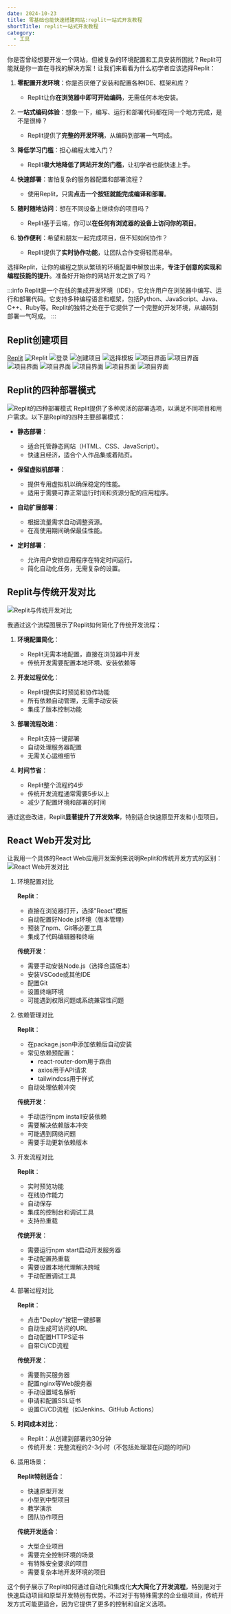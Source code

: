 ```yaml
---
date: 2024-10-23
title: 零基础也能快速搭建网站:replit一站式开发教程
shortTitle: replit一站式开发教程
category:
  - 工具
---
```


你是否曾经想要开发一个网站，但被复杂的环境配置和工具安装所困扰？Replit可能就是你一直在寻找的解决方案！让我们来看看为什么初学者应该选择Replit：

1. **零配置开发环境**：你是否厌倦了安装和配置各种IDE、框架和库？
   - Replit让你**在浏览器中即可开始编码**，无需任何本地安装。

2. **一站式编码体验**：想象一下，编写、运行和部署代码都在同一个地方完成，是不是很棒？
   - Replit提供了**完整的开发环境**，从编码到部署一气呵成。

3. **降低学习门槛**：担心编程太难入门？
   - Replit**极大地降低了网站开发的门槛**，让初学者也能快速上手。

4. **快速部署**：害怕复杂的服务器配置和部署流程？
   - 使用Replit，只需**点击一个按钮就能完成编译和部署**。

5. **随时随地访问**：想在不同设备上继续你的项目吗？
   - Replit基于云端，你可以**在任何有浏览器的设备上访问你的项目**。

6. **协作便利**：希望和朋友一起完成项目，但不知如何协作？
   - Replit提供了**实时协作功能**，让团队合作变得轻而易举。

选择Replit，让你的编程之旅从繁琐的环境配置中解放出来，**专注于创意的实现和编程技能的提升**。准备好开始你的网站开发之旅了吗？

:::info
Replit是一个在线的集成开发环境（IDE），它允许用户在浏览器中编写、运行和部署代码。它支持多种编程语言和框架，包括Python、JavaScript、Java、C++、Ruby等。Replit的独特之处在于它提供了一个完整的开发环境，从编码到部署一气呵成。
:::

## Replit创建项目
[Replit](https://replit.com/)
![Replit](/images/aitutorial/replit.png)
![登录](/images/aitutorial/replit-login.png)
![创建项目](/images/aitutorial/replit-create-repl.png)
![选择模板](/images/aitutorial/replit-select-template.png)
![项目界面](/images/aitutorial/replit-project-interface.png)
![项目界面](/images/aitutorial/replit-project-interface-2.png)
![项目界面](/images/aitutorial/replit-dev-url.png)
![项目界面](/images/aitutorial/replit-devtools.png)
![项目界面](/images/aitutorial/replit-fullscreen.png)
![项目界面](/images/aitutorial/replit-new-tab.png)
![项目界面](/images/aitutorial/replit-addtools.png)


## Replit的四种部署模式
![Replit的四种部署模式](/images/aitutorial/replit-deployment.png)
Replit提供了多种灵活的部署选项，以满足不同项目和用户需求。以下是Replit的四种主要部署模式：

- **静态部署**：
  - 适合托管静态网站（HTML、CSS、JavaScript）。
  - 快速且经济，适合个人作品集或着陆页。

- **保留虚拟机部署**：
  - 提供专用虚拟机以确保稳定的性能。
  - 适用于需要可靠正常运行时间和资源分配的应用程序。

- **自动扩展部署**：
  - 根据流量需求自动调整资源。
  - 在高使用期间确保最佳性能。

- **定时部署**：
  - 允许用户安排应用程序在特定时间运行。
  - 简化自动化任务，无需复杂的设置。


## Replit与传统开发对比
![Replit与传统开发对比](/images/aitutorial/replit-vs-traditional-dev.png)

我通过这个流程图展示了Replit如何简化了传统开发流程：

1. **环境配置简化**：
   - Replit无需本地配置，直接在浏览器中开发
   - 传统开发需要配置本地环境、安装依赖等

2. **开发过程优化**：
   - Replit提供实时预览和协作功能
   - 所有依赖自动管理，无需手动安装
   - 集成了版本控制功能

3. **部署流程改进**：
   - Replit支持一键部署
   - 自动处理服务器配置
   - 无需关心运维细节

4. **时间节省**：
   - Replit整个流程约4步
   - 传统开发流程通常需要5步以上
   - 减少了配置环境和部署的时间

通过这些改进，Replit**显著提升了开发效率**，特别适合快速原型开发和小型项目。


## React Web开发对比
让我用一个具体的React Web应用开发案例来说明Replit和传统开发方式的区别：
![React Web开发对比](/images/aitutorial/react-web-compare.png)

1. 环境配置对比

   **Replit**：
   - 直接在浏览器打开，选择"React"模板
   - 自动配置好Node.js环境（版本管理）
   - 预装了npm、Git等必要工具
   - 集成了代码编辑器和终端

   **传统开发**：
   - 需要手动安装Node.js（选择合适版本）
   - 安装VSCode或其他IDE
   - 配置Git
   - 设置终端环境
   - 可能遇到权限问题或系统兼容性问题

2. 依赖管理对比

   **Replit**：
   - 在package.json中添加依赖后自动安装
   - 常见依赖预配置：
     * react-router-dom用于路由
     * axios用于API请求
     * tailwindcss用于样式
   - 自动处理依赖冲突

   **传统开发**：
   - 手动运行npm install安装依赖
   - 需要解决依赖版本冲突
   - 可能遇到网络问题
   - 需要手动更新依赖版本

3. 开发流程对比

   **Replit**：
   - 实时预览功能
   - 在线协作能力
   - 自动保存
   - 集成的控制台和调试工具
   - 支持热重载

   **传统开发**：
   - 需要运行npm start启动开发服务器
   - 手动配置热重载
   - 需要设置本地代理解决跨域
   - 手动配置调试工具

4. 部署过程对比

   **Replit**：
   - 点击"Deploy"按钮一键部署
   - 自动生成可访问的URL
   - 自动配置HTTPS证书
   - 自带CI/CD流程

   **传统开发**：
   - 需要购买服务器
   - 配置nginx等Web服务器
   - 手动设置域名解析
   - 申请和配置SSL证书
   - 设置CI/CD流程（如Jenkins、GitHub Actions）

5. **时间成本对比**：
   - Replit：从创建到部署约30分钟
   - 传统开发：完整流程约2-3小时（不包括处理潜在问题的时间）

6. 适用场景：

   **Replit特别适合**：
   - 快速原型开发
   - 小型到中型项目
   - 教学演示
   - 团队协作项目

   **传统开发适合**：
   - 大型企业项目
   - 需要完全控制环境的场景
   - 有特殊安全要求的项目
   - 需要复杂本地开发环境的项目

这个例子展示了Replit如何通过自动化和集成化**大大简化了开发流程**，特别是对于快速启动项目和原型开发特别有优势。不过对于有特殊需求的企业级项目，传统开发方式可能更适合，因为它提供了更多的控制和自定义选项。
